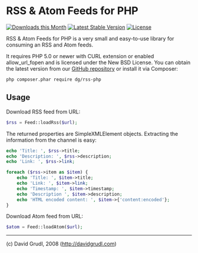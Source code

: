 RSS & Atom Feeds for PHP
========================

[![Downloads this Month](https://img.shields.io/packagist/dm/dg/rss-php.svg)](https://packagist.org/packages/dg/rss-php)
[![Latest Stable Version](https://poser.pugx.org/dg/rss-php/v/stable)](https://github.com/dg/rss-php/releases)
[![License](https://img.shields.io/badge/license-New%20BSD-blue.svg)](https://github.com/dg/rss-php/blob/master/license.md)

RSS & Atom Feeds for PHP is a very small and easy-to-use library for consuming an RSS and Atom feeds.

It requires PHP 5.0 or newer with CURL extension or enabled allow_url_fopen
and is licensed under the New BSD License. You can obtain the latest version from
our [GitHub repository](https://github.com/dg/rss-php/releases) or install it via Composer:

```
php composer.phar require dg/rss-php
```

Usage
-----

Download RSS feed from URL:

```php
$rss = Feed::loadRss($url);
```

The returned properties are SimpleXMLElement objects. Extracting
the information from the channel is easy:

```php
echo 'Title: ', $rss->title;
echo 'Description: ', $rss->description;
echo 'Link: ', $rss->link;

foreach ($rss->item as $item) {
	echo 'Title: ', $item->title;
	echo 'Link: ', $item->link;
	echo 'Timestamp: ', $item->timestamp;
	echo 'Description ', $item->description;
	echo 'HTML encoded content: ', $item->{'content:encoded'};
}
```

Download Atom feed from URL:

```php
$atom = Feed::loadAtom($url);
```

-----
(c) David Grudl, 2008 (http://davidgrudl.com)
